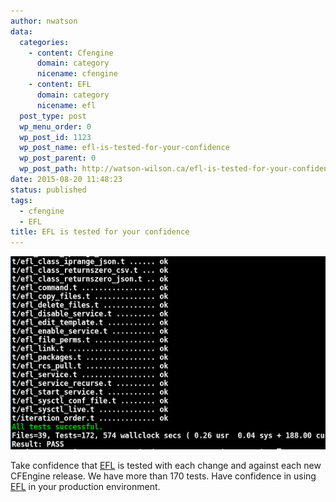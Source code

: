 ```yaml
---
author: nwatson
data:
  categories:
    - content: Cfengine
      domain: category
      nicename: cfengine
    - content: EFL
      domain: category
      nicename: efl
  post_type: post
  wp_menu_order: 0
  wp_post_id: 1123
  wp_post_name: efl-is-tested-for-your-confidence
  wp_post_parent: 0
  wp_post_path: http://watson-wilson.ca/efl-is-tested-for-your-confidence/
date: 2015-08-20 11:48:23
status: published
tags:
  - cfengine
  - EFL
title: EFL is tested for your confidence
---
```

![EFL has more than 170 tests](/static/images/efl_tests.png)

Take confidence that [EFL](https://github.com/evolvethinking/evolve_cfengine_freelib)
is tested with each change and against each new CFEngine release. We
have more than 170 tests. Have confidence in using [EFL](https://github.com/evolvethinking/evolve_cfengine_freelib)
in your production environment.
